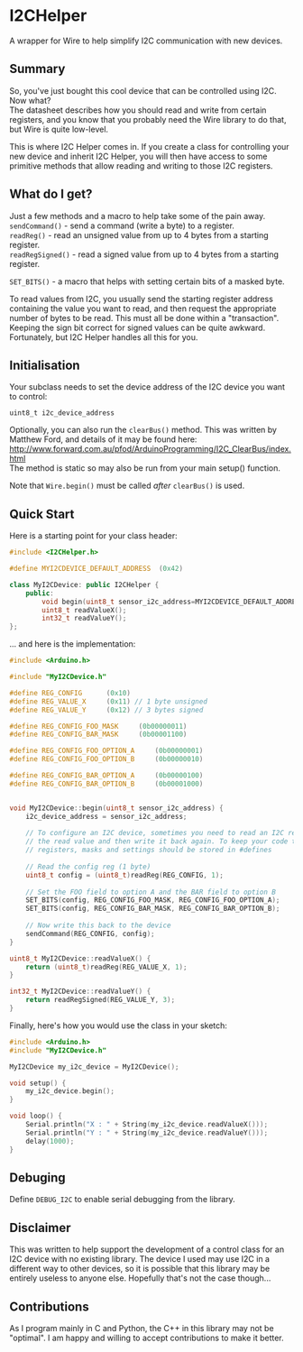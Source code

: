 I2CHelper
=========

A wrapper for Wire to help simplify I2C communication with new devices.

## Summary

So, you've just bought this cool device that can be controlled using I2C. Now what?<br>
The datasheet describes how you should read and write from certain registers, and you
know that you probably need the Wire library to do that, but Wire is quite low-level.

This is where I2C Helper comes in. If you create a class for controlling your new device
and inherit I2C Helper, you will then have access to some primitive methods that allow
reading and writing to those I2C registers.


## What do I get?

Just a few methods and a macro to help take some of the pain away.<br>
`sendCommand()` - send a command (write a byte) to a register.<br>
`readReg()` - read an unsigned value from up to 4 bytes from a starting register.<br>
`readRegSigned()` - read a signed value from up to 4 bytes from a starting register.<br>

`SET_BITS()` - a macro that helps with setting certain bits of a masked byte.

To read values from I2C, you usually send the starting register address containing the
value you want to read, and then request the appropriate number of bytes to be read.
This must all be done within a "transaction". Keeping the sign bit correct for signed
values can be quite awkward. Fortunately, but I2C Helper handles all this for you.


## Initialisation

Your subclass needs to set the device address of the I2C device you want to control:

`uint8_t i2c_device_address`

Optionally, you can also run the `clearBus()` method. This was written by
Matthew Ford, and details of it may be found here:<br>
http://www.forward.com.au/pfod/ArduinoProgramming/I2C_ClearBus/index.html <br>
The method is static so may also be run from your main setup() function.

Note that `Wire.begin()` must be called *after* `clearBus()` is used.


## Quick Start

Here is a starting point for your class header:

```c++
#include <I2CHelper.h>

#define MYI2CDEVICE_DEFAULT_ADDRESS  (0x42)

class MyI2CDevice: public I2CHelper {
    public:
        void begin(uint8_t sensor_i2c_address=MYI2CDEVICE_DEFAULT_ADDRESS);
        uint8_t readValueX();
        int32_t readValueY();
};
```

... and here is the implementation:

```c++
#include <Arduino.h>

#include "MyI2CDevice.h"

#define REG_CONFIG      (0x10)
#define REG_VALUE_X     (0x11) // 1 byte unsigned
#define REG_VALUE_Y     (0x12) // 3 bytes signed

#define REG_CONFIG_FOO_MASK     (0b00000011)
#define REG_CONFIG_BAR_MASK     (0b00001100)

#define REG_CONFIG_FOO_OPTION_A     (0b00000001)
#define REG_CONFIG_FOO_OPTION_B     (0b00000010)

#define REG_CONFIG_BAR_OPTION_A     (0b00000100)
#define REG_CONFIG_BAR_OPTION_B     (0b00001000)


void MyI2CDevice::begin(uint8_t sensor_i2c_address) {
    i2c_device_address = sensor_i2c_address;
    
    // To configure an I2C device, sometimes you need to read an I2C register, modify
    // the read value and then write it back again. To keep your code tidy, these
    // registers, masks and settings should be stored in #defines
    
    // Read the config reg (1 byte)
    uint8_t config = (uint8_t)readReg(REG_CONFIG, 1);
    
    // Set the FOO field to option A and the BAR field to option B
    SET_BITS(config, REG_CONFIG_FOO_MASK, REG_CONFIG_FOO_OPTION_A);
    SET_BITS(config, REG_CONFIG_BAR_MASK, REG_CONFIG_BAR_OPTION_B);
    
    // Now write this back to the device
    sendCommand(REG_CONFIG, config);
}

uint8_t MyI2CDevice::readValueX() {
    return (uint8_t)readReg(REG_VALUE_X, 1);
}

int32_t MyI2CDevice::readValueY() {
    return readRegSigned(REG_VALUE_Y, 3);
}
```

Finally, here's how you would use the class in your sketch:
```c++
#include <Arduino.h>
#include "MyI2CDevice.h"

MyI2CDevice my_i2c_device = MyI2CDevice();

void setup() {
    my_i2c_device.begin();
}

void loop() {
    Serial.println("X : " + String(my_i2c_device.readValueX()));
    Serial.println("Y : " + String(my_i2c_device.readValueY()));
    delay(1000);
}
```

## Debuging

Define `DEBUG_I2C` to enable serial debugging from the library.


## Disclaimer

This was written to help support the development of a control class for an I2C device
with no existing library. The device I used may use I2C in a different way to other
devices, so it is possible that this library may be entirely useless to anyone else.
Hopefully that's not the case though...


## Contributions

As I program mainly in C and Python, the C++ in this library may not be "optimal".
I am happy and willing to accept contributions to make it better.

